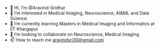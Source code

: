 - 👋 Hi, I’m @Aravind-Sridhar
- 👀 I’m interested in Medical Imaging, Neuroscience, AI&ML and Data Science.
- 🌱 I’m currently learning Masters in Medical Imaging and Informatics at IIT Khargapur
- 💞️ I’m looking to collaborate on Neuroscience, Medical Imaging.
- 📫 How to reach me aravindsri30@gmail.com

<!---
Aravind-Sridhar/Aravind-Sridhar is a ✨ special ✨ repository because its `README.md` (this file) appears on your GitHub profile.
You can click the Preview link to take a look at your changes.
--->
